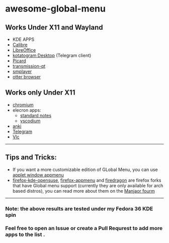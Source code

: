 # awesome-global-menu

## Works Under X11 and Wayland 
- KDE APPS
- [Calibre](https://calibre-ebook.com/)
- [LibreOffice](https://www.libreoffice.org/)
- [kotatogram Desktop](https://kotatogram.github.io/) (Telegram client)
- [Picard](https://picard.musicbrainz.org/)
- [transmission-qt](https://transmissionbt.com)
- [smplayer](https://www.smplayer.info)
- [otter browser](https://otter-browser.org/)

## Works only Under X11
- [chromium](https://www.chromium.org/)
- elecron apps:
  - [standard notes](standardnotes.com)
  - [vscodium](https://github.com/VSCodium/vscodium/)
- [anki](https://apps.ankiweb.net/)
- [Telegram](https://desktop.telegram.org/)
- [Vlc](https://github.com/videolan/vlc)

---

## Tips and Tricks: 
- If you want a more customizable edition of GLobal Menu, you can use [applet window appmenu](https://github.com/psifidotos/applet-window-appmenu)
- [firefox-kde-opensuse](https://aur.archlinux.org/packages/firefox-kde-opensuse), [firefox-appmenu](https://aur.archlinux.org/packages/firefox-appmenu) and [firedragon](https://aur.archlinux.org/packages/firedragon) are firefox forks that have Global menu support (currently they are only available for arch based distros), you can read more about them on the [Manjaor fourm](https://forum.manjaro.org/t/howto-enabling-kde-global-menu-support-in-mozilla-firefox-and-thunderbird/7405)

---

### Note: the above results are tested under my Fedora 36 KDE spin
### Feel free to open an Issue or create a Pull Requrest to add more apps to the list . 

